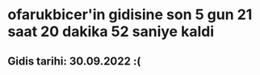 # ofarukbicer'in gidisine son 5 gun 21 saat 20 dakika 52 saniye kaldi

## Gidis tarihi: 30.09.2022 :(